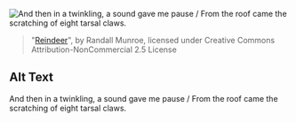 ![And then in a twinkling, a sound gave me pause / From the roof came the scratching of eight tarsal claws.](https://imgs.xkcd.com/comics/reindeer.png)
> "[Reindeer](https://xkcd.com/1776/)", by Randall Munroe, licensed under Creative Commons Attribution-NonCommercial 2.5 License

## Alt Text
And then in a twinkling, a sound gave me pause / From the roof came the scratching of eight tarsal claws.
